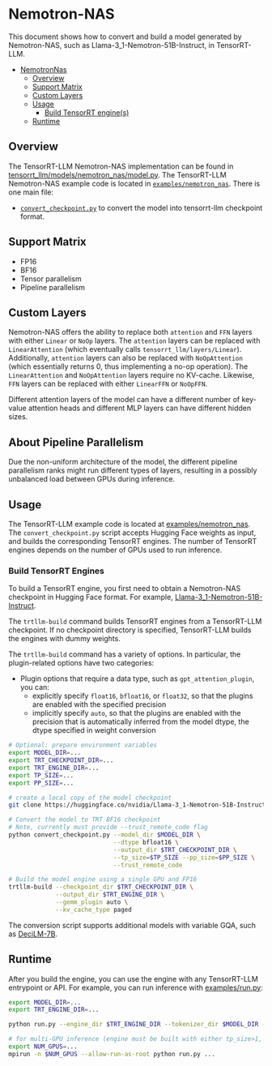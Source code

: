 # Nemotron-NAS

This document shows how to convert and build a model generated by Nemotron-NAS, such as Llama-3_1-Nemotron-51B-Instruct, in TensorRT-LLM.

- [NemotronNas](#nemotron-nas)
  - [Overview](#overview)
  - [Support Matrix](#support-matrix---verify-with-omer--nave)
  - [Custom Layers](#custom-layers)
  - [Usage](#usage)
    - [Build TensorRT engine(s)](#build-tensorrt-engines)
  - [Runtime](#runtime)

## Overview

The TensorRT-LLM Nemotron-NAS implementation can be found in [tensorrt_llm/models/nemotron_nas/model.py](../../tensorrt_llm/models/nemotron_nas/model.py). The TensorRT-LLM Nemotron-NAS example code is located in [`examples/nemotron_nas`](./). There is one main file:

* [`convert_checkpoint.py`](./convert_checkpoint.py) to convert the model into tensorrt-llm checkpoint format.

## Support Matrix

  * FP16
  * BF16
  * Tensor parallelism
  * Pipeline parallelism

## Custom Layers

Nemotron-NAS offers the ability to replace both `attention` and `FFN` layers with either `Linear` or `NoOp` layers.
The `attention` layers can be replaced with `LinearAttention` (which eventually calls `tensorrt_llm/layers/Linear`).
Additionally, `attention` layers can also be replaced with `NoOpAttention` (which essentially returns 0, thus implementing a no-op operation).
The `LinearAttention` and `NoOpAttention` layers require no KV-cache.
Likewise, `FFN` layers can be replaced with either `LinearFFN` or `NoOpFFN`.

Different attention layers of the model can have a different number of key-value attention heads and different MLP layers can have different hidden sizes.

## About Pipeline Parallelism

Due the non-uniform architecture of the model, the different pipeline parallelism ranks might run different types of layers, resulting in a possibly unbalanced load between GPUs during inference.

## Usage

The TensorRT-LLM example code is located at [examples/nemotron_nas](./).
The `convert_checkpoint.py` script accepts Hugging Face weights as input, and builds the corresponding TensorRT engines.
The number of TensorRT engines depends on the number of GPUs used to run inference.

### Build TensorRT Engines

To build a TensorRT engine, you first need to obtain a Nemotron-NAS checkpoint in Hugging Face format. For example, [Llama-3_1-Nemotron-51B-Instruct](https://huggingface.co/nvidia/Llama-3_1-Nemotron-51B-Instruct).

The `trtllm-build` command builds TensorRT engines from a TensorRT-LLM checkpoint.
If no checkpoint directory is specified, TensorRT-LLM builds the engines with dummy weights.

The `trtllm-build` command has a variety of options.
In particular, the plugin-related options have two categories:

* Plugin options that require a data type, such as `gpt_attention_plugin`, you can:
    * explicitly specify `float16`, `bfloat16`, or `float32`, so that the plugins are enabled with the specified precision
    * implicitly specify `auto`, so that the plugins are enabled with the precision that is automatically inferred from the model dtype, the dtype specified in weight conversion

```bash
# Optional: prepare environment variables
export MODEL_DIR=...
export TRT_CHECKPOINT_DIR=...
export TRT_ENGINE_DIR=...
export TP_SIZE=...
export PP_SIZE=...

# create a local copy of the model checkpoint
git clone https://huggingface.co/nvidia/Llama-3_1-Nemotron-51B-Instruct $MODEL_DIR

# Convert the model to TRT BF16 checkpoint
# Note, currently must provide --trust_remote_code flag
python convert_checkpoint.py --model_dir $MODEL_DIR \
                             --dtype bfloat16 \
                             --output_dir $TRT_CHECKPOINT_DIR \
                             --tp_size=$TP_SIZE --pp_size=$PP_SIZE \
                             --trust_remote_code

# Build the model engine using a single GPU and FP16
trtllm-build --checkpoint_dir $TRT_CHECKPOINT_DIR \
             --output_dir $TRT_ENGINE_DIR \
             --gemm_plugin auto \
             --kv_cache_type paged
```

The conversion script supports additional models with variable GQA, such as [DeciLM-7B](https://huggingface.co/Deci/DeciLM-7B).

## Runtime

After you build the engine, you can use the engine with any TensorRT-LLM entrypoint or API.
For example, you can run inference with [examples/run.py](../run.py):

```bash
export MODEL_DIR=...
export TRT_ENGINE_DIR=...

python run.py --engine_dir $TRT_ENGINE_DIR --tokenizer_dir $MODEL_DIR --max_output_len 1024 ...

# for multi-GPU inference (engine must be built with either tp_size>1, pp_size>1, or both)
export NUM_GPUS=...
mpirun -n $NUM_GPUS --allow-run-as-root python run.py ...
```
